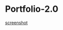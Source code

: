 # Portfolio-2.0

[screenshot](https://raw.githubusercontent.com/mdjonestwo/Portfolio-2.0/main/assets/Portfolio-ScreenShot.png)
